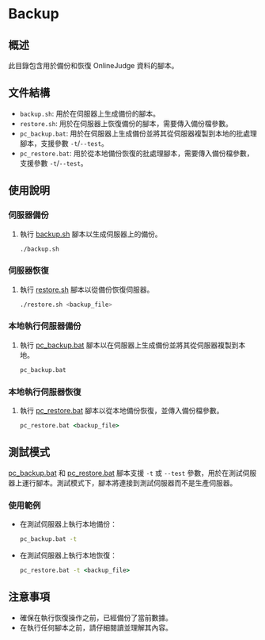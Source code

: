 # Backup

## 概述

此目錄包含用於備份和恢復 OnlineJudge 資料的腳本。

## 文件結構

- `backup.sh`: 用於在伺服器上生成備份的腳本。
- `restore.sh`: 用於在伺服器上恢復備份的腳本，需要傳入備份檔參數。
- `pc_backup.bat`: 用於在伺服器上生成備份並將其從伺服器複製到本地的批處理腳本，支援參數 `-t`/`--test`。
- `pc_restore.bat`: 用於從本地備份恢復的批處理腳本，需要傳入備份檔參數，支援參數 `-t`/`--test`。

## 使用說明

### 伺服器備份

1. 執行 [backup.sh](backup.sh) 腳本以生成伺服器上的備份。
    ```sh
    ./backup.sh
    ```

### 伺服器恢復

1. 執行 [restore.sh](restore.sh) 腳本以從備份恢復伺服器。
    ```sh
    ./restore.sh <backup_file>
    ```

### 本地執行伺服器備份

1. 執行 [pc_backup.bat](pc_backup.bat) 腳本以在伺服器上生成備份並將其從伺服器複製到本地。
    ```bat
    pc_backup.bat
    ```

### 本地執行伺服器恢復

1. 執行 [pc_restore.bat](pc_restore.bat) 腳本以從本地備份恢復，並傳入備份檔參數。
    ```bat
    pc_restore.bat <backup_file>
    ```

## 測試模式

[pc_backup.bat](pc_backup.bat) 和 [pc_restore.bat](pc_restore.bat) 腳本支援 `-t` 或 `--test` 參數，用於在測試伺服器上運行腳本。測試模式下，腳本將連接到測試伺服器而不是生產伺服器。

### 使用範例

- 在測試伺服器上執行本地備份：
    ```bat
    pc_backup.bat -t
    ```

- 在測試伺服器上執行本地恢復：
    ```bat
    pc_restore.bat -t <backup_file>
    ```

## 注意事項

- 確保在執行恢復操作之前，已經備份了當前數據。
- 在執行任何腳本之前，請仔細閱讀並理解其內容。